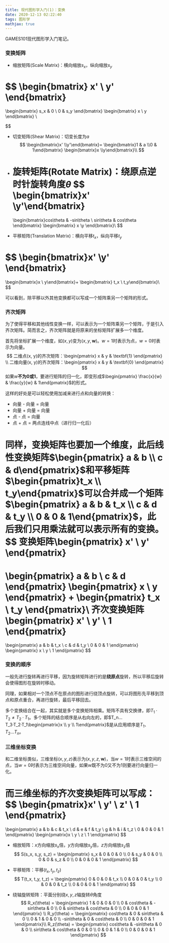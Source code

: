 ```yaml
---
title: 现代图形学入门(1)：变换
date: 2020-12-13 02:22:40
tags: 图形学
mathjax: true
---
```


GAMES101现代图形学入门笔记。

<!-- more -->

### 变换矩阵

* 缩放矩阵(Scale Matrix)：横向缩放$s_x$，纵向缩放$s_y$

$$
\begin{bmatrix}
x' \\
y'
\end{bmatrix}
=
\begin{bmatrix}
s_x & 0 \\
0 & s_y
\end{bmatrix}
\begin{bmatrix}
x \\
y
\end{bmatrix}
\\
$$

* 切变矩阵(Shear Matrix)：切变长度为$a$
  $$
  \begin{bmatrix}x' \\y'\end{bmatrix}=
  \begin{bmatrix}1 & a \\0 & 1\end{bmatrix}
  \begin{bmatrix}x \\y\end{bmatrix}\\
  $$
  
* 旋转矩阵(Rotate Matrix)：绕原点逆时针旋转角度$\theta$
  $$
  \begin{bmatrix}x' \\y'\end{bmatrix}
  =
  \begin{bmatrix}cos\theta & -sin\theta \\
  sin\theta & cos\theta \end{bmatrix}
  \begin{bmatrix} x \\y \end{bmatrix}\\
  $$
  
* 平移矩阵(Translation Matrix)：横向平移$t_x$，纵向平移$t_y$

$$
\begin{bmatrix}x' \\y' \end{bmatrix}
=
\begin{bmatrix}x \\ y\end{bmatrix}+
\begin{bmatrix} t_x \\ t_y\end{bmatrix}\\
$$

可以看到，除平移以外其他变换都可以写成一个矩阵乘另一个矩阵的形式。

### 齐次矩阵

为了使得平移和其他线性变换一样，可以表示为一个矩阵乘另一个矩阵，于是引入齐次矩阵。简而言之，齐次矩阵就是将原来的坐标矩阵扩展多一个维度。

首先将坐标扩展一个维度，如$(x,y)$变为$(x, y, \textbf{w})$。$w=1$时表示为点，$w=0$时表示为向量。
$$
二维点(x, y)的齐次矩阵：\begin{pmatrix} x & y &  \textbf{1} \end{pmatrix} \\
二维向量(x, y)的齐次矩阵：\begin{pmatrix} x & y & \textbf{0} \end{pmatrix}
$$
如果$w$**不为0或1**，要进行矩阵的归一化，即变形成$\begin{pmatrix} \frac{x}{w} & \frac{y}{w} & 1\end{pmatrix}$的形式。

这样的好处是可以轻松使用加减来进行点和向量的转换：

* 向量 - 向量 = 向量
* 向量 + 向量 = 向量
* 点 - 点 = 向量
* 点 + 点 = 两点连线中点（进行归一化后）

同样，变换矩阵也要加一个维度，此后线性变换矩阵$\begin{pmatrix} a & b \\ c & d\end{pmatrix}$和平移矩阵$\begin{pmatrix}t_x \\ t_y\end{pmatrix}$可以合并成一个矩阵$\begin{pmatrix} a & b & t_x \\ c & d & t_y \\ 0 & 0 & 1\end{pmatrix}$，此后我们只用乘法就可以表示所有的变换。
$$
变换矩阵\begin{pmatrix} x' \\ y' \end{pmatrix} 
=
\begin{pmatrix} a & b \\ c & d \end{pmatrix}
\begin{pmatrix} x \\ y \end{pmatrix}
+
\begin{pmatrix} t_x \\ t_y \end{pmatrix}\\
齐次变换矩阵\begin{pmatrix} x' \\ y' \\ 1 \end{pmatrix} 
=
\begin{pmatrix} a & b & t_x \\ c & d & t_y \\ 0 & 0 & 1 \end{pmatrix}
\begin{pmatrix} x \\ y \\ 1 \end{pmatrix}
$$

### 变换的顺序

一般先进行旋转再进行平移，因为旋转矩阵进行的是**绕原点**旋转，所以平移后旋转会使得图形在旋转时移动。

同理，如果相对一个顶点不在原点的图形进行绕顶点旋转，可以将图形先平移到顶点和原点重合，再进行旋转，最后平移回去。

多个变换结合在一起，其实就是多个变换矩阵相乘。矩阵不具有交换律，即$T_1 · T_2 \not= T_2·T_1$。多个矩阵的结合顺序是从右向左的，即$T_n…T_3·T_2·T_1\begin{pmatrix}x \\ y \\ 1\end{pmatrix}$是从应用顺序是$T_1、T_2...T_n$。

### 三维坐标变换

和二维坐标类似，三维坐标$(x,y,z)$表示为$(x,y,z,\textbf{w})$，当$w=1$时表示三维空间的点，当$w=0$时表示为三维空间向量，如果$w$既不为0又不为1则要进行向量归一化。

而三维坐标的齐次变换矩阵可以写成：
$$
\begin{pmatrix}x' \\ y' \\ z' \\ 1 \end{pmatrix}
=
\begin{pmatrix}
a & b & c & t_x \\
d & e & f & t_y \\
g & h & i & t_z \\
0 & 0 & 0 & 1
\end{pmatrix}
\begin{pmatrix}x \\ y \\ z \\ 1 \end{pmatrix}
$$

* 缩放矩阵：$x$方向缩放$s_x$倍，$y$方向缩放$s_y$倍，$z$方向缩放$s_z$倍
  $$
  S(s_x, s_y, s_z) = 
  \begin{pmatrix}
  s_x & 0 & 0 & 0 \\
  0 & s_y & 0 & 0 \\
  0 & 0 & s_z & 0 \\
  0 & 0 & 0 & 1
  \end{pmatrix}
  $$

* 平移矩阵：平移$(t_x, t_y, t_z)$
  $$
  T(t_x, t_y, t_z) =
  \begin{pmatrix}
  0 & 0 & 0 & t_x \\
  0 & 0 & 0 & t_y \\
  0 & 0 & 0 & t_z \\
  0 & 0 & 0 & 1
  \end{pmatrix}
  $$

* 绕轴旋转矩阵：平面分别绕$x,y,z$轴旋转$\theta$角度
  $$
  R_x(\theta) =
  \begin{pmatrix}
  1 & 0 & 0 & 0 \\
  0 & cos\theta & -sin\theta & 0 \\
  0 & sin\theta & cos\theta & 0 \\
  0 & 0 & 0 & 1
  \end{pmatrix} \\
  R_y(\theta) =
  \begin{pmatrix}
  cos\theta & 0 & sin\theta & 0 \\
  0 & 1 & 0 & 0 \\
  -sin\theta & 0 & cos\theta & 0 \\
  0 & 0 & 0 & 1
  \end{pmatrix}\\
  R_z(\theta) =
  \begin{pmatrix}
  cos\theta & -sin\theta & 0 & 0 \\
  sin\theta & cos\theta & 0 & 0 \\
  0 & 0 & 1 & 0 \\
  0 & 0 & 0 & 1
  \end{pmatrix}
  $$
  

